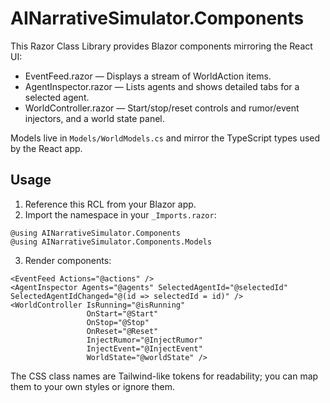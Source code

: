 # AINarrativeSimulator.Components

This Razor Class Library provides Blazor components mirroring the React UI:

- EventFeed.razor — Displays a stream of WorldAction items.
- AgentInspector.razor — Lists agents and shows detailed tabs for a selected agent.
- WorldController.razor — Start/stop/reset controls and rumor/event injectors, and a world state panel.

Models live in `Models/WorldModels.cs` and mirror the TypeScript types used by the React app.

## Usage

1. Reference this RCL from your Blazor app.
2. Import the namespace in your `_Imports.razor`:

```
@using AINarrativeSimulator.Components
@using AINarrativeSimulator.Components.Models
```

3. Render components:

```
<EventFeed Actions="@actions" />
<AgentInspector Agents="@agents" SelectedAgentId="@selectedId" SelectedAgentIdChanged="@(id => selectedId = id)" />
<WorldController IsRunning="@isRunning"
                 OnStart="@Start"
                 OnStop="@Stop"
                 OnReset="@Reset"
                 InjectRumor="@InjectRumor"
                 InjectEvent="@InjectEvent"
                 WorldState="@worldState" />
```

The CSS class names are Tailwind-like tokens for readability; you can map them to your own styles or ignore them.